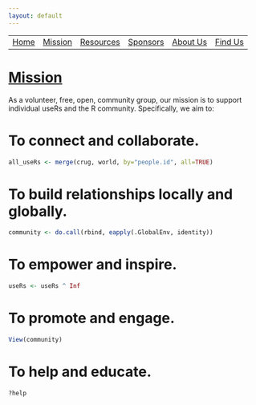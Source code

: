 ```yaml
---
layout: default
---
```


<table id="headers">
  <tbody>
    <tr>
      <td><a href="index.html">Home</a></td>
      <td><a href="mission.html">Mission</a></td>
      <td><a href="resources.html">Resources</a></td>
      <td><a href="sponsors.html">Sponsors</a></td>
      <td><a href="about-us.html">About Us</a></td>
      <td><a href="find-us.html">Find Us</a></td>
    </tr>
  </tbody>
</table>

# <u>Mission</u>
As a volunteer, free, open, community group, our mission is to support individual useRs and the R community. Specifically, we aim to:


# **To connect and collaborate.**

```r
all_useRs <- merge(crug, world, by="people.id", all=TRUE)
```

# **To build relationships locally and globally.**

```r
community <- do.call(rbind, eapply(.GlobalEnv, identity))
```

# **To empower and inspire.**

```r
useRs <- useRs ^ Inf
```

# **To promote and engage.**

```r
View(community)
```

# **To help and educate.**

```r
?help
```



